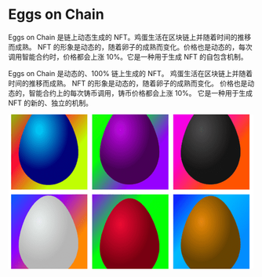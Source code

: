 # Eggs on Chain

Eggs on Chain 是链上动态生成的 NFT。鸡蛋生活在区块链上并随着时间的推移而成熟。 NFT 的形象是动态的，随着卵子的成熟而变化。价格也是动态的，每次调用智能合约时，价格都会上涨 10%。它是一种用于生成 NFT 的自包含机制。

Eggs on Chain 是动态的、100% 链上生成的 NFT。
鸡蛋生活在区块链上并随着时间的推移而成熟。
NFT 的形象是动态的，随着卵子的成熟而变化。
价格也是动态的，智能合约上的每次铸币调用，铸币价格都会上涨 10%。
它是一种用于生成 NFT 的新的、独立的机制。

![eggsonchain-dapp-games-matic-image1-500x315_64ae2cc82f275908c1daeab3d0c9e129](eggsonchain-dapp-games-matic-image1-500x315_64ae2cc82f275908c1daeab3d0c9e129.png)
